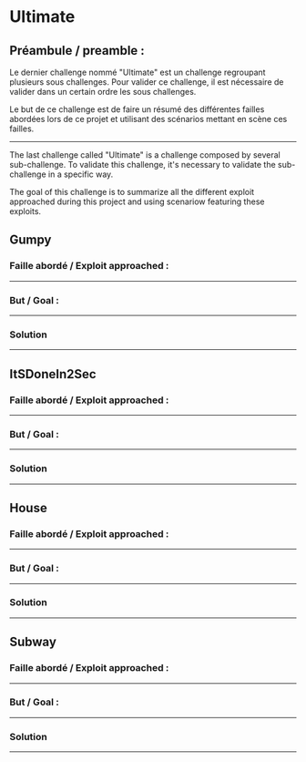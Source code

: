 # Ultimate

## Préambule / preamble :

Le dernier challenge nommé "Ultimate" est un challenge regroupant plusieurs sous challenges. Pour valider ce challenge, il est nécessaire de valider dans un certain ordre les sous challenges.

Le but de ce challenge est de faire un résumé des différentes failles abordées lors de ce projet et utilisant des scénarios mettant en scène ces failles.

---

The last challenge called "Ultimate" is a challenge composed by several sub-challenge. To validate this challenge, it's necessary to validate the sub-challenge in a specific way.

The goal of this challenge is to summarize all the different exploit approached during this project and using scenariow featuring these exploits.

## Gumpy

### Faille abordé / Exploit approached :

---

### But / Goal :

---

### Solution

---

## ItSDoneIn2Sec

### Faille abordé / Exploit approached :

---

### But / Goal :

---

### Solution

---

## House

### Faille abordé / Exploit approached :

---

### But / Goal :

---

### Solution

---

## Subway

### Faille abordé / Exploit approached :

---

### But / Goal :

---

### Solution

---
